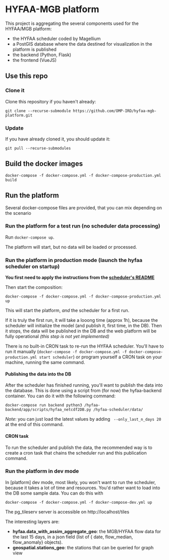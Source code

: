 # HYFAA-MGB platform

This project is aggregating the several components used for the HYFAA/MGB platform:
- the HYFAA scheduler coded by Magellium
- a PostGIS database where the data destined for visualization in the platform is published
- the backend (Python, Flask)
- the frontend (VueJS)

## Use this repo
### Clone it
Clone this repository if you haven't already:

`git clone --recurse-submodule https://github.com/OMP-IRD/hyfaa-mgb-platform.git`

### Update
If you have already cloned it, you should update it:

`git pull --recurse-submodules`

## Build the docker images
`docker-compose -f docker-compose.yml -f docker-compose-production.yml build`

## Run the platform
Several docker-compose files are provided, that you can mix depending on the scenario

### Run the platform for a test run (no scheduler data processing)
Run `docker-compose up`.

The platform will start, but no data will be loaded or processed.

### Run the platform in production mode (launch the hyfaa scheduler on startup)
**You first need to apply the instructions from the [scheduler's README](hyfaa-scheduler/work_configurations/operational_niger_gsmap/README.md)**

Then start the composition:
```
docker-compose -f docker-compose.yml -f docker-compose-production.yml up
```
This will start the platform, _and_ the scheduler for a first run.

If it is truly the first run, it will take a looong time (approx 1h), because the scheduler will initialize the model (and publish it, first time, in the DB).
Then it stops, the data will be published in the DB and the web platform will be fully operational _(this step is not yet implemented)_

There is no built-in CRON task to re-run the HYFAA scheduler. You'll have to run it manually (`docker-compose -f docker-compose.yml -f docker-compose-production.yml start scheduler`) or program yourself a CRON task on your machine, running the same command.

#### Publishing the data into the DB
After the scheduler has finished running, you'll want to publish the data into the database. This is done using a script from (for now) the hyfaa-backend container.
You can do it with the following command:
```
docker-compose run backend python3 /hyfaa-backend/app/scripts/hyfaa_netcdf2DB.py /hyfaa-scheduler/data/
```

_Note_: you can just load the latest values by adding ` --only_last_n_days 20` at the end of this command.

#### CRON task
To run the scheduler and publish the data, the recommended way is to create a cron task that chains the scheduler run and this publication command.

### Run the platform in dev mode
In [platform] dev mode, most likely, you won't want to run the scheduler, because it takes a lot of time and resources.
You'd rather want to load into the DB some sample data. You can do this with
```
docker-compose -f docker-compose.yml -f docker-compose-dev.yml up
```

The pg_tileserv server is accessible on http://localhost/tiles

The interesting layers are:
- **hyfaa.data_with_assim_aggregate_geo**: the MGB/HYFAA flow data for the last 15 days, in a json field (list of { date, flow_median, flow_anomaly} objects).
- **geospatial.stations_geo**: the stations that can be queried for graph view

